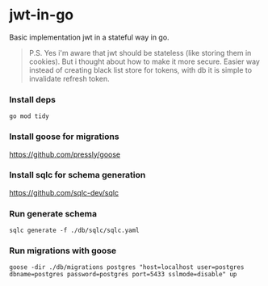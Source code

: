 # jwt-in-go

Basic implementation jwt in a stateful way in go.

> P.S. Yes i'm aware that jwt should be stateless (like storing them in cookies). But i thought about how to make it more secure.
> Easier way instead of creating black list store for tokens, with db it is simple to invalidate refresh token.

### Install deps

```
go mod tidy
```

### Install goose for migrations

https://github.com/pressly/goose

### Install sqlc for schema generation

https://github.com/sqlc-dev/sqlc

### Run generate schema

```
sqlc generate -f ./db/sqlc/sqlc.yaml
```

### Run migrations with goose

```
goose -dir ./db/migrations postgres "host=localhost user=postgres dbname=postgres password=postgres port=5433 sslmode=disable" up
```
